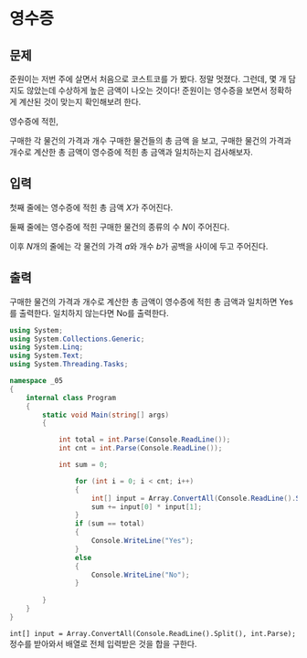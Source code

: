 # 영수증
## 문제
준원이는 저번 주에 살면서 처음으로 코스트코를 가 봤다. 정말 멋졌다. 그런데, 몇 개 담지도 않았는데 수상하게 높은 금액이 나오는 것이다! 준원이는 영수증을 보면서 정확하게 계산된 것이 맞는지 확인해보려 한다.

영수증에 적힌,

구매한 각 물건의 가격과 개수
구매한 물건들의 총 금액
을 보고, 구매한 물건의 가격과 개수로 계산한 총 금액이 영수증에 적힌 총 금액과 일치하는지 검사해보자.

## 입력
첫째 줄에는 영수증에 적힌 총 금액 
$X$가 주어진다.

둘째 줄에는 영수증에 적힌 구매한 물건의 종류의 수 
$N$이 주어진다.

이후 
$N$개의 줄에는 각 물건의 가격 
$a$와 개수 
$b$가 공백을 사이에 두고 주어진다.

## 출력
구매한 물건의 가격과 개수로 계산한 총 금액이 영수증에 적힌 총 금액과 일치하면 Yes를 출력한다. 일치하지 않는다면 No를 출력한다.

```c#
using System;
using System.Collections.Generic;
using System.Linq;
using System.Text;
using System.Threading.Tasks;

namespace _05
{
    internal class Program
    {
        static void Main(string[] args)
        {

            int total = int.Parse(Console.ReadLine());
            int cnt = int.Parse(Console.ReadLine());

            int sum = 0;

                for (int i = 0; i < cnt; i++) 
                {
                    int[] input = Array.ConvertAll(Console.ReadLine().Split(), int.Parse);
                    sum += input[0] * input[1];
                }
                if (sum == total)
                {
                    Console.WriteLine("Yes");
                }
                else
                {
                    Console.WriteLine("No");
                }
            
        }
    }
}

```

```int[] input = Array.ConvertAll(Console.ReadLine().Split(), int.Parse);```    
정수를 받아와서 배열로 전체 입력받은 것을 합을 구한다.